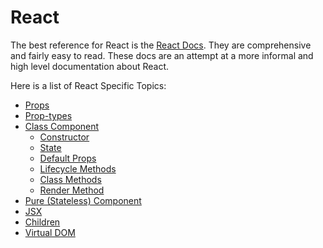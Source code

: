 # React
The best reference for React is the [React
Docs](https://js.org/docs/hello-world.html). They are comprehensive and
fairly easy to read. These docs are an attempt at a more informal and high level
documentation about React.

Here is a list of React Specific Topics:
- [Props](./props.md)
- [Prop-types](./prop-types.md)
- [Class Component](./class-components.md)
  - [Constructor](./class-components.md#constructor)
  - [State](./class-components.md#state)
  - [Default Props](./class-components#default-props)
  - [Lifecycle Methods](./class-components.md#lifecycle-methods)
  - [Class Methods](./class-components.md#class-methods)
  - [Render Method](./class-components.md#render-method)
- [Pure (Stateless) Component](./pure-components.md)
- [JSX](./jsx.md)
- [Children](./children.md)
- [Virtual DOM](./virtual-dom.md)
